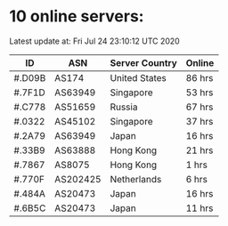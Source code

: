 # 10 online servers:

Latest update at: Fri Jul 24 23:10:12 UTC 2020

| ID | ASN | Server Country | Online |
| -- | --- | -------------- | ------ |
| #.D09B | AS174 | United States | 86 hrs |
| #.7F1D | AS63949 | Singapore | 53 hrs |
| #.C778 | AS51659 | Russia | 67 hrs |
| #.0322 | AS45102 | Singapore | 37 hrs |
| #.2A79 | AS63949 | Japan | 16 hrs |
| #.33B9 | AS63888 | Hong Kong | 21 hrs |
| #.7867 | AS8075 | Hong Kong | 1 hrs |
| #.770F | AS202425 | Netherlands | 6 hrs |
| #.484A | AS20473 | Japan | 16 hrs |
| #.6B5C | AS20473 | Japan | 11 hrs |

